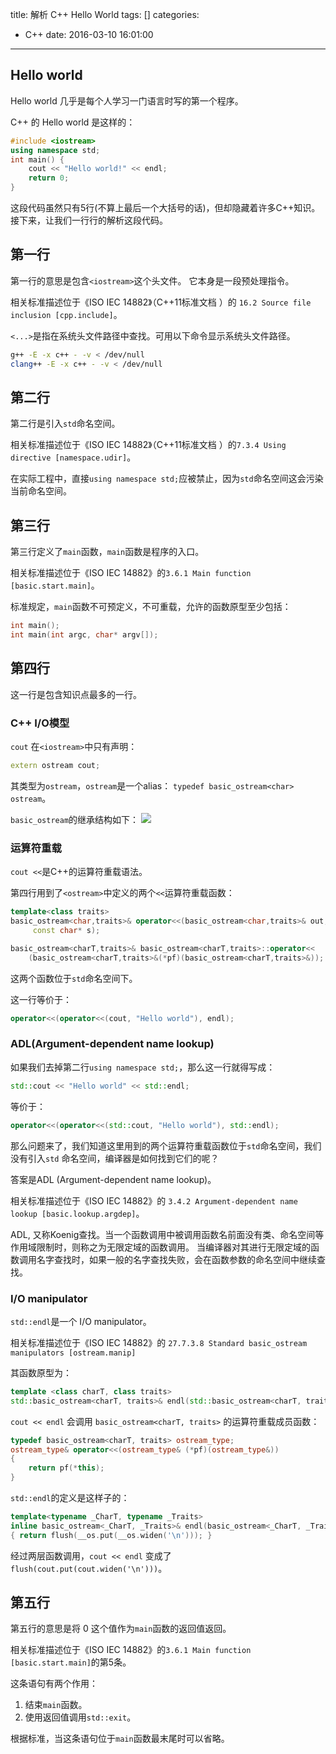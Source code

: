 title: 解析 C++ Hello World
tags: []
categories:
  - C++
date: 2016-03-10 16:01:00
---
## Hello world

Hello world 几乎是每个人学习一门语言时写的第一个程序。

C++ 的 Hello world 是这样的：

```cpp
#include <iostream>
using namespace std;
int main() {
    cout << "Hello world!" << endl;
    return 0;
}
```

这段代码虽然只有5行(不算上最后一个大括号的话)，但却隐藏着许多C++知识。接下来，让我们一行行的解析这段代码。


## 第一行

第一行的意思是包含`<iostream>`这个头文件。 它本身是一段预处理指令。

相关标准描述位于《ISO IEC 14882》（C++11标准文档 ）的 `16.2 Source file inclusion [cpp.include]`。

`<...>`是指在系统头文件路径中查找。可用以下命令显示系统头文件路径。

```sh
g++ -E -x c++ - -v < /dev/null
clang++ -E -x c++ - -v < /dev/null
```


## 第二行

第二行是引入`std`命名空间。

相关标准描述位于《ISO IEC 14882》（C++11标准文档 ）的`7.3.4 Using directive [namespace.udir]`。

在实际工程中，直接`using namespace std;`应被禁止，因为`std`命名空间这会污染当前命名空间。


## 第三行

第三行定义了`main`函数，`main`函数是程序的入口。

相关标准描述位于《ISO IEC 14882》的`3.6.1 Main function [basic.start.main]`。

标准规定，`main`函数不可预定义，不可重载，允许的函数原型至少包括：

```cpp
int main();
int main(int argc, char* argv[]);
```


## 第四行

这一行是包含知识点最多的一行。

### C++ I/O模型

`cout` 在`<iostream>`中只有声明：
```cpp
extern ostream cout;
```

其类型为`ostream`，`ostream`是一个alias： `typedef basic_ostream<char> ostream`。

`basic_ostream`的继承结构如下：
![](/images/analyse-cpp-hello-world/basic_ostream.png)

### 运算符重载

`cout <<`是C++的运算符重载语法。

第四行用到了`<ostream>`中定义的两个`<<`运算符重载函数：

```cpp
template<class traits>
basic_ostream<char,traits>& operator<<(basic_ostream<char,traits>& out,
     const char* s);

basic_ostream<charT,traits>& basic_ostream<charT,traits>::operator<<
    (basic_ostream<charT,traits>&(*pf)(basic_ostream<charT,traits>&));
```

这两个函数位于`std`命名空间下。

这一行等价于：

```cpp
operator<<(operator<<(cout, "Hello world"), endl);
```

### ADL(Argument-dependent name lookup)

如果我们去掉第二行`using namespace std;`，那么这一行就得写成：

```cpp
std::cout << "Hello world" << std::endl;
```

等价于：

```cpp
operator<<(operator<<(std::cout, "Hello world"), std::endl);
```

那么问题来了，我们知道这里用到的两个运算符重载函数位于`std`命名空间，我们没有引入`std` 命名空间，编译器是如何找到它们的呢？

答案是ADL (Argument-dependent name lookup)。

相关标准描述位于《ISO IEC 14882》的 `3.4.2 Argument-dependent name lookup [basic.lookup.argdep]`。

ADL, 又称Koenig查找。当一个函数调用中被调用函数名前面没有类、命名空间等作用域限制时，则称之为无限定域的函数调用。
当编译器对其进行无限定域的函数调用名字查找时，如果一般的名字查找失败，会在函数参数的命名空间中继续查找。

### I/O manipulator

`std::endl`是一个 I/O manipulator。

相关标准描述位于《ISO IEC 14882》的 `27.7.3.8 Standard basic_ostream manipulators [ostream.manip]`

其函数原型为：

```cpp
template <class charT, class traits>
std::basic_ostream<charT, traits>& endl(std::basic_ostream<charT, traits>& os);
```

`cout << endl` 会调用 `basic_ostream<charT, traits>` 的运算符重载成员函数：

```cpp
typedef basic_ostream<charT, traits> ostream_type;
ostream_type& operator<<(ostream_type& (*pf)(ostream_type&))
{
    return pf(*this);
}
```

`std::endl`的定义是这样子的：

```cpp
template<typename _CharT, typename _Traits>
inline basic_ostream<_CharT, _Traits>& endl(basic_ostream<_CharT, _Traits>& __os)
{ return flush(__os.put(__os.widen('\n'))); }
```

经过两层函数调用，`cout << endl` 变成了 `flush(cout.put(cout.widen('\n')))`。

## 第五行

第五行的意思是将 0 这个值作为`main`函数的返回值返回。

相关标准描述位于《ISO IEC 14882》的`3.6.1 Main function [basic.start.main]`的第5条。

这条语句有两个作用：
1. 结束`main`函数。
2. 使用返回值调用`std::exit`。

根据标准，当这条语句位于`main`函数最末尾时可以省略。
